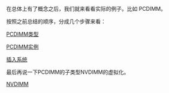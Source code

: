 在总体上有了概念之后，我们就来看看实际的例子。比如 PCDIMM。

按照之前总结的顺序，分成几个步骤来看：

[PCDIMM类型][1]

[PCDIMM实例][2]

[插入系统][3]

最后再说一下PCDIMM的子类型NVDIMM的虚拟化。

[NVDIMM][4]

[1]: /device_model/pc_dimm/01-pc_dimm_class.md
[2]: /device_model/pc_dimm/02-pc_dimm_instance.md
[3]: /device_model/pc_dimm/03-plug.md
[4]: /device_model/pc_dimm/04-nvdimm.md
